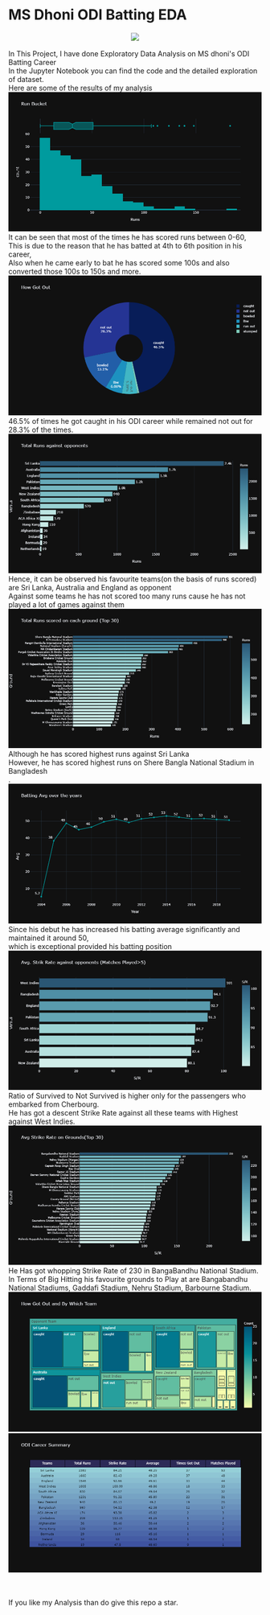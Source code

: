 # MS Dhoni ODI Batting EDA
<p align="center">
<img src="https://gumlet.assettype.com/thebridgechronicle%2Fimport%2Fs3fs-public%2Fnews-story%2Fcover-images%2F4Dhoni_F_3.jpg?w=1200&auto=format%2Ccompress&ogImage=true">
 </p>
In This Project, I have done Exploratory Data Analysis on MS dhoni's ODI Batting Career<br>
In the Jupyter Notebook you can find the code and the detailed exploration of dataset.<br>
Here are some of the results of my analysis<br>

<img src="https://github.com/Mohan-Gupta/EDA/blob/main/MS%20Dhoni/Plots/Run%20Bucket.png">
<br>It can be seen that most of the times he has scored runs between 0-60,<br>
This is due to the reason that he has batted at 4th to 6th position in his career,<br>
Also when he came early to bat he has scored some 100s and also converted those 100s to 150s and more.<br>

<img src="https://github.com/Mohan-Gupta/EDA/blob/main/MS%20Dhoni/Plots/How%20Got%20Out%20(Pie%20Chart).png">
<br>46.5% of times he got caught in his ODI career while remained not out for 28.3% of the times.<br>

<img src="https://github.com/Mohan-Gupta/EDA/blob/main/MS%20Dhoni/Plots/Total%20Runs%20(opponents).png">
<br>Hence, it can be observed his favourite teams(on the basis of runs scored) are Sri Lanka, Australia and England as opponent<br>
Against some teams he has not scored too many runs cause he has not played a lot of games against them<br>

<img src="https://github.com/Mohan-Gupta/EDA/blob/main/MS%20Dhoni/Plots/Total%20Runs%20(Ground).png">
<br>Although he has scored highest runs against Sri Lanka<br> 
However, he has scored highest runs on Shere Bangla National Stadium in Bangladesh<br>.

<img src="https://github.com/Mohan-Gupta/EDA/blob/main/MS%20Dhoni/Plots/Batting%20Avg.png">
 <br>Since his debut he has increased his batting average significantly and maintained it around 50,<br>
 which is exceptional provided his batting position<br>
 
<img src="https://github.com/Mohan-Gupta/EDA/blob/main/MS%20Dhoni/Plots/Avg%20SR%20(opponents).png">
<br>Ratio of Survived to Not Survived is higher only for the passengers who embarked from Cherbourg.<br>
He has got a descent Strike Rate against all these teams with Highest against West Indies.<br>

<img src="https://github.com/Mohan-Gupta/EDA/blob/main/MS%20Dhoni/Plots/Avg%20SR%20(Grounds).png">
<br>He Has got whopping Strike Rate of 230 in BangaBandhu National Stadium.<br>
In Terms of Big Hitting his favourite grounds to Play at are Bangabandhu National Stadiums, Gaddafi Stadium, Nehru Stadium, Barbourne Stadium.<br>

<img src="https://github.com/Mohan-Gupta/EDA/blob/main/MS%20Dhoni/Plots/Teams%20and%20How%20Dismissed.png">
<br>
<img src="https://github.com/Mohan-Gupta/EDA/blob/main/MS%20Dhoni/Plots/ODI%20Summary.png">

 
 <br><br>If you like my Analysis than do give this repo a star.
